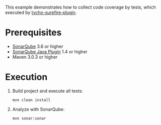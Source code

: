 This example demonstrates how to collect code coverage by tests, which executed by [tycho-surefire-plugin](http://www.eclipse.org/tycho/).

Prerequisites
=============
* [SonarQube](http://www.sonarsource.org/downloads/) 3.6 or higher
* [SonarQube Java Plugin](http://docs.codehaus.org/x/KwChCw) 1.4 or higher
* Maven 3.0.3 or higher

Execution
=========

1.  Build project and execute all tests:

        mvn clean install

2.  Analyze with SonarQube:

        mvn sonar:sonar
